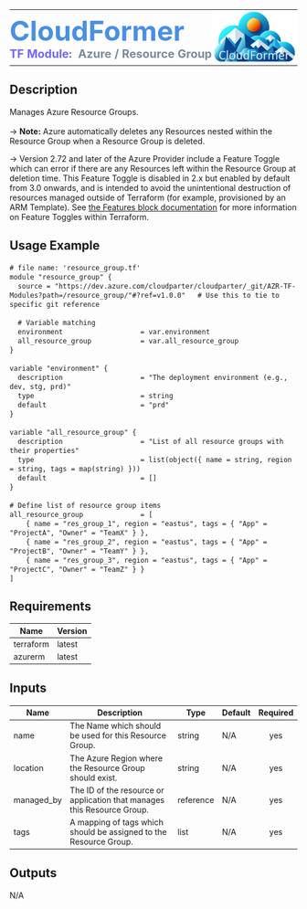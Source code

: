 <table border="0" style="width: 100%; border-collapse: collapse; padding: 0; margin: 0;">
    <tr>
        <!-- Column for Text -->
        <td style="vertical-align: middle; border: none; padding: 0; white-space: nowrap;">
            <div style="font-size: 20px; line-height: 1.2; margin: 0;">
                <h1 style="font-size: 48px; margin: 0;">
                    <a href="https://cloudformer.io" target="_blank" style="color: #FFFFFF; text-decoration: none;">
                        <span style="color: #4a90e2;">CloudFormer</span>
                    </a>
                </h1>
                <div>
                    <span style="color: #7466F0; font-weight: bold;">TF Module:</span>&nbsp;
                    <span style="color: #7a8a99; font-weight: bold;">Azure / Resource Group</span>
                </div>
            </div>
        </td>
        <!-- Spacer Column -->
        <td style="vertical-align: middle; border: none; padding: 0; width: 100%;text-align: right;">
            <a href="https://cloudformer.io">
                <img src="https://raw.githubusercontent.com/cloud-former/logos/main/cloudformer_trans.png" target="_blank" alt="CloudFarter Logo" title="CloudFormer" width="160"/>
            </a>
        </td>
    </tr>
</table>






## Description
Manages Azure Resource Groups.
<br><br>
-> **Note:** Azure automatically deletes any Resources nested within the Resource Group when a Resource Group is deleted.

-> Version 2.72 and later of the Azure Provider include a Feature Toggle which can error if there are any Resources left within the Resource Group at deletion time. This Feature Toggle is disabled in 2.x but enabled by default from 3.0 onwards, and is intended to avoid the unintentional destruction of resources managed outside of Terraform (for example, provisioned by an ARM Template). See [the Features block documentation](https://registry.terraform.io/providers/hashicorp/azurerm/latest/docs#features) for more information on Feature Toggles within Terraform.



## Usage Example

```hcl
# file name: 'resource_group.tf'
module "resource_group" {
  source = "https://dev.azure.com/cloudparter/cloudparter/_git/AZR-TF-Modules?path=/resource_group/"#?ref=v1.0.0"   # Use this to tie to specific git reference
  
  # Variable matching
  environment                   = var.environment
  all_resource_group            = var.all_resource_group
}

variable "environment" {
  description                   = "The deployment environment (e.g., dev, stg, prd)"
  type                          = string
  default                       = "prd"
}

variable "all_resource_group" {
  description                   = "List of all resource groups with their properties"
  type                          = list(object({ name = string, region = string, tags = map(string) }))
  default                       = []
}

# Define list of resource group items
all_resource_group              = [
    { name = "res_group_1", region = "eastus", tags = { "App" = "ProjectA", "Owner" = "TeamX" } },
    { name = "res_group_2", region = "eastus", tags = { "App" = "ProjectB", "Owner" = "TeamY" } },
    { name = "res_group_3", region = "eastus", tags = { "App" = "ProjectC", "Owner" = "TeamZ" } }
]
```



## Requirements

| Name      | Version |
|-----------|---------|
| terraform | latest  |
| azurerm   | latest  |

## Inputs

| Name          | Description                                                               | Type      | Default   | Required  |
|---------------|---------------------------------------------------------------------------|-----------|-----------|:---------:|
| name          | The Name which should be used for this Resource Group.                    | string    |  N/A      |  yes      |   
| location      | The Azure Region where the Resource Group should exist.                   | string    |  N/A      |  yes      | 
| managed_by    | The ID of the resource or application that manages this Resource Group.   | reference |  N/A      |  yes      | 
| tags          | A mapping of tags which should be assigned to the Resource Group.         | list      |  N/A      |  yes      | 


## Outputs

N/A

